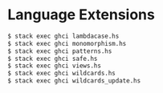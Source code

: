 Language Extensions
===================

```bash
$ stack exec ghci lambdacase.hs
$ stack exec ghci monomorphism.hs
$ stack exec ghci patterns.hs
$ stack exec ghci safe.hs
$ stack exec ghci views.hs
$ stack exec ghci wildcards.hs
$ stack exec ghci wildcards_update.hs
```
